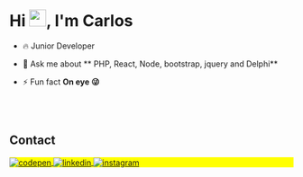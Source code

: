 
<h1 align="left">Hi <img src="https://raw.githubusercontent.com/kaueMarques/kaueMarques/master/hi.gif" height="30px">, I'm Carlos</h1>


- 🔥 Junior Developer 


- 💬 Ask me about ** PHP, React, Node, bootstrap, jquery and Delphi**

- ⚡ Fun fact **On eye 😜**

<!--

<br><br>

## 🛠 &nbsp;Tech Stack

![JavaScript](https://img.shields.io/badge/-JavaScript-05122A?style=flat&logo=javascript)&nbsp;
![Node.js](https://img.shields.io/badge/-Node.js-05122A?style=flat&logo=node.js)&nbsp;
![HTML](https://img.shields.io/badge/-HTML-05122A?style=flat&logo=HTML5)&nbsp;
![CSS](https://img.shields.io/badge/-CSS-05122A?style=flat&logo=CSS3&logoColor=1572B6)&nbsp;
![React](https://img.shields.io/badge/-React-05122A?style=flat&logo=react)&nbsp;
![Git](https://img.shields.io/badge/-Git-05122A?style=flat&logo=git)&nbsp;
![GitHub](https://img.shields.io/badge/-GitHub-05122A?style=flat&logo=github)&nbsp;
![Markdown](https://img.shields.io/badge/-Markdown-05122A?style=flat&logo=markdown)&nbsp;
![Visual Studio Code](https://img.shields.io/badge/-Visual%20Studio%20Code-05122A?style=flat&logo=visual-studio-code&logoColor=007ACC)&nbsp;
![PostgreSQL](https://img.shields.io/badge/-PostgreSQL-05122A?style=flat&logo=postgresql)&nbsp;
![SQLite](https://img.shields.io/badge/-SQLite-05122A?style=flat&logo=sqlite)&nbsp;

<br><br>

## ⚙️ &nbsp;GitHub Analytics


-->

<br><br>

## Contact

<p align="left" style="background:yellow">
<a href="https://codepen.io/carlohenriquejk" target="_blank">
  <img align="center" src="https://img.shields.io/badge/-carlohenriquejk-05122A?style=flat&logo=codepen" alt="codepen"/>
</a>
<a href="https://www.linkedin.com/in/carloshenriquejk/" target="_black">
  <img align="center" src="https://img.shields.io/badge/-carlohenriquejk-05122A?style=flat&logo=linkedin" alt="linkedin"/>
</a>
<a href="https://instagram.com/carlos.cardosoh/" target="_blank">
 <img align="center" src="https://img.shields.io/badge/-carlohenriquejk-05122A?style=flat&logo=instagram" alt="instagram"/>
</a>
</p>

<!--

<img width="490em" src="https://github-readme-twitter-gazf.vercel.app/api?id=maykbrito&layout=wide&show_reply=off&show_retweet=off" />


**maykbrito/maykbrito** is a ✨ _special_ ✨ repository because its `README.md` (this file) appears on your GitHub profile.

Here are some ideas to get you started:

- 🔭 I’m currently working on ...
- 🌱 I’m currently learning ...
- 👯 I’m looking to collaborate on ...
- 🤔 I’m looking for help with ...
- 💬 Ask me about ...
- 📫 How to reach me: ...
- 😄 Pronouns: ...
- ⚡ Fun fact: ...
-->
